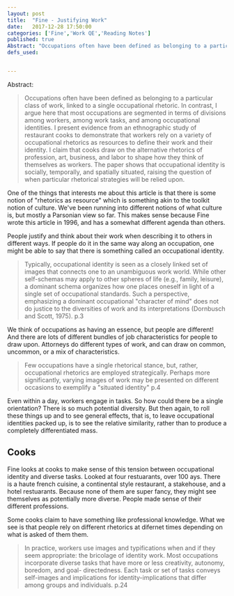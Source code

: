 ```yaml
---
layout: post
title:  "Fine - Justifying Work"
date:   2017-12-28 17:50:00
categories: ['Fine','Work QE','Reading Notes']
published: true
Abstract: "Occupations often have been defined as belonging to a particular class of work, linked to a single occupational rhetoric. In contrast, I argue here that most occupations are segmented in terms of divisions among workers, among work tasks, and among occupational identities. I present evidence from an ethnographic study of restaurant cooks to demonstrate that workers rely on a variety of occupational rhetorics as resources to define their work and their identity. I claim that cooks draw on the alternative rhetorics of profession, art, business, and labor to shape how they think of themselves as workers. The paper shows that occupational identity is socially, temporally, and spatially situated, raising the question of when particular rhetorical strategies will be relied upon."
defs_used:


---
```


Abstract:
>Occupations often have been defined as belonging to a particular class of work, linked to a single occupational rhetoric. In contrast, I argue here that most occupations are segmented in terms of divisions among workers, among work tasks, and among occupational identities. I present evidence from an ethnographic study of restaurant cooks to demonstrate that workers rely on a variety of occupational rhetorics as resources to define their work and their identity. I claim that cooks draw on the alternative rhetorics of profession, art, business, and labor to shape how they think of themselves as workers. The paper shows that occupational identity is socially, temporally, and spatially situated, raising the question of when particular rhetorical strategies will be relied upon.

One of the things that interests me about this article is that there is some notion of "rhetorics as resource" which is something akin to the toolkit notion of culture. We've been running into different notions of what culture is, but mostly a Parsonian view so far. This makes sense because Fine wrote this article in 1996, and has a somewhat different agenda than others.

People justify and think about their work when describing it to others in different ways. If people do it in the same way along an occupation, one might be able to say that there is something called an occupational identity.

>Typically, occupational identity is seen as a closely linked set of images that connects one to an unambiguous work world. While other self-schemas may apply to other spheres of life (e.g., family, leisure), a dominant schema organizes how one places oneself in light of a single set of occupational standards. Such a perspective, emphasizing a dominant occupational "character of mind" does not do justice to the diversities of work and its interpretations (Dornbusch and Scott, 1975). p.3

We think of occupations as having an essence, but people are different! And there are lots of different bundles of job characteristics for people to draw upon. Attorneys do different types of work, and can draw on common, uncommon, or a mix of characteristics.

>Few occupations have a single rhetorical stance, but, rather, occupational rhetorics are employed strategically. Perhaps more significantly, varying images of work may be presented on different occasions to exemplify a "situated identity" p.4

Even within a day, workers engage in tasks. So how could there be a single orientation? There is so much potential diversity. But then again, to roll these things up and to see general effects, that is, to leave occupational identities packed up, is to see the relative similarity, rather than to produce a completely differentiated mass.

## Cooks

Fine looks at cooks to make sense of this tension between occupational identity and diverse tasks. Looked at four restuarants, over 100 ays. There is a haute french cuisine, a continental style restaurant, a stakehouse, and a hotel restuarants. Because none of them are super fancy, they might see themselves as potentially more diverse. People made sense of their different professions.

Some cooks claim to have something like professional knowledge. What we see is that people rely on different rhetorics at difernet times depending on what is asked of them them.

>In practice, workers use images and typifications when and if they seem appropriate: the bricolage of identity work. Most occupations incorporate diverse tasks that have more or less creativity, autonomy, boredom, and goal- directedness. Each task or set of tasks conveys self-images and implications for identity-implications that differ among groups and individuals. p.24
